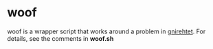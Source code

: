 # woof

woof is a wrapper script that works around a problem in [gnirehtet](https://github.com/Genymobile/gnirehtet). For details, see the comments in **woof.sh**

